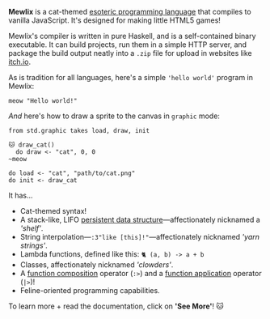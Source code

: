 **Mewlix** is a cat-themed [esoteric programming language][1] that compiles to vanilla JavaScript. It's designed for making little HTML5 games!

Mewlix's compiler is written in pure Haskell, and is a self-contained binary executable. It can build projects, run them in a simple HTTP server, and package the build output neatly into a `.zip` file for upload in websites like [itch.io][2].

As is tradition for all languages, here's a simple `'hello world'` program in Mewlix:

```mewlix
meow "Hello world!"
```

*And* here's how to draw a sprite to the canvas in `graphic` mode:

```mewlix
from std.graphic takes load, draw, init

🐱 draw_cat()
  do draw <- "cat", 0, 0
~meow

do load <- "cat", "path/to/cat.png"
do init <- draw_cat
```

It has...
 
- Cat-themed syntax!
- A stack-like, LIFO [persistent data structure][3]—affectionately nicknamed a *'shelf'*.
- String interpolation—`:3"like [this]!"`—affectionately nicknamed *'yarn strings'*.
- Lambda functions, defined like this: `🐈 (a, b) -> a + b`
- Classes, affectionately nicknamed *'clowders'*.
- A [function composition](@mewlix/language#function-composition-----) operator (`:>`) and a [function application](@mewlix/language#function-pipes-----) operator (`|>`)!
- Feline-oriented programming capabilities.

To learn more + read the documentation, click on **'See More'**! 🐱

[1]: https://en.wikipedia.org/wiki/Esoteric_programming_language
[2]: https://itch.io/
[3]: https://en.wikipedia.org/wiki/Persistent_data_structure
